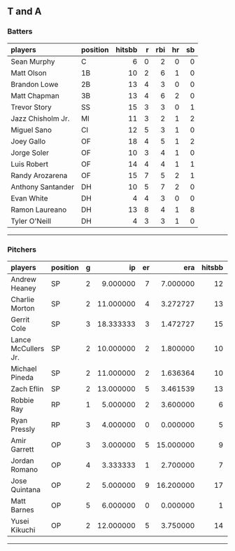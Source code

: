 ## T and A

### Batters

 
|players           |position | hitsbb|  r| rbi| hr| sb| 
|:-----------------|:--------|------:|--:|---:|--:|--:| 
|Sean Murphy       |C        |      6|  0|   2|  0|  0| 
|Matt Olson        |1B       |     10|  2|   6|  1|  0| 
|Brandon Lowe      |2B       |     13|  4|   3|  0|  0| 
|Matt Chapman      |3B       |     13|  4|   6|  2|  0| 
|Trevor Story      |SS       |     15|  3|   3|  0|  1| 
|Jazz Chisholm Jr. |MI       |     11|  3|   2|  1|  2| 
|Miguel Sano       |CI       |     12|  5|   3|  1|  0| 
|Joey Gallo        |OF       |     18|  4|   5|  1|  2| 
|Jorge Soler       |OF       |     10|  3|   4|  1|  0| 
|Luis Robert       |OF       |     14|  4|   4|  1|  1| 
|Randy Arozarena   |OF       |     15|  7|   5|  2|  1| 
|Anthony Santander |DH       |     10|  5|   7|  2|  0| 
|Evan White        |DH       |      4|  4|   3|  0|  0| 
|Ramon Laureano    |DH       |     13|  8|   4|  1|  8| 
|Tyler O'Neill     |DH       |      4|  3|   3|  1|  0| 

* * *

### Pitchers

 
|players             |position |  g|        ip| er|       era| hitsbb|      whip| so|  w| sv| 
|:-------------------|:--------|--:|---------:|--:|---------:|------:|---------:|--:|--:|--:| 
|Andrew Heaney       |SP       |  2|  9.000000|  7|  7.000000|     12| 1.3333333| 13|  1|  0| 
|Charlie Morton      |SP       |  2| 11.000000|  4|  3.272727|     13| 1.1818182| 12|  1|  0| 
|Gerrit Cole         |SP       |  3| 18.333333|  3|  1.472727|     15| 0.8181818| 29|  2|  0| 
|Lance McCullers Jr. |SP       |  2| 10.000000|  2|  1.800000|     10| 1.0000000| 13|  1|  0| 
|Michael Pineda      |SP       |  2| 11.000000|  2|  1.636364|     10| 0.9090909| 11|  1|  0| 
|Zach Eflin          |SP       |  2| 13.000000|  5|  3.461539|     13| 1.0000000| 10|  0|  0| 
|Robbie Ray          |RP       |  1|  5.000000|  2|  3.600000|      6| 1.2000000|  3|  0|  0| 
|Ryan Pressly        |RP       |  3|  4.000000|  0|  0.000000|      5| 1.2500000|  4|  1|  0| 
|Amir Garrett        |OP       |  3|  3.000000|  5| 15.000000|      9| 3.0000000|  3|  0|  2| 
|Jordan Romano       |OP       |  4|  3.333333|  1|  2.700000|      7| 2.1000000|  4|  1|  0| 
|Jose Quintana       |OP       |  2|  5.000000|  9| 16.200000|     17| 3.4000000|  9|  0|  0| 
|Matt Barnes         |OP       |  5|  6.000000|  0|  0.000000|      1| 0.1666667| 12|  1|  1| 
|Yusei Kikuchi       |OP       |  2| 12.000000|  5|  3.750000|     14| 1.1666667| 16|  0|  0| 


* * *



